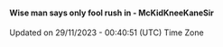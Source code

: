 #### Wise man says only fool rush in - McKidKneeKaneSir
Updated on 29/11/2023 - 00:40:51 (UTC) Time Zone
